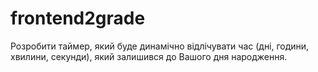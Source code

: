 # frontend2grade

Розробити таймер, який буде динамічно відлічувати час (дні, години, хвилини, секунди), який залишився до Вашого дня народження.